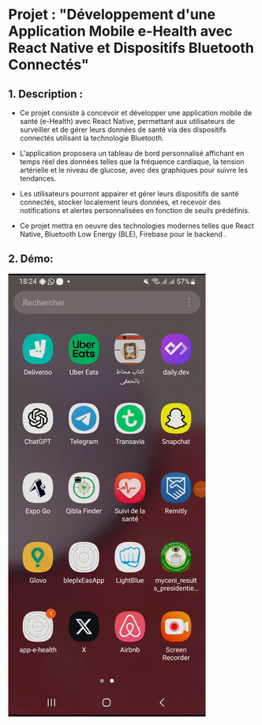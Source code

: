 # Projet : **"Développement d'une Application Mobile e-Health avec React Native et Dispositifs Bluetooth Connectés"**

## 1. **Description :**

-   Ce projet consiste à concevoir et développer une application mobile de santé (e-Health) avec React Native, permettant aux utilisateurs de surveiller et de gérer leurs données de santé via des dispositifs connectés utilisant la technologie Bluetooth.

-   L'application proposera un tableau de bord personnalisé affichant en temps réel des données telles que la fréquence cardiaque, la tension artérielle et le niveau de glucose, avec des graphiques pour suivre les tendances.

-   Les utilisateurs pourront appairer et gérer leurs dispositifs de santé connectés, stocker localement leurs données, et recevoir des notifications et alertes personnalisées en fonction de seuils prédéfinis.

-   Ce projet mettra en oeuvre des technologies modernes telles que React Native, Bluetooth Low Energy (BLE), Firebase pour le backend .

## 2. **Démo:**

![alt text](demo.gif)

